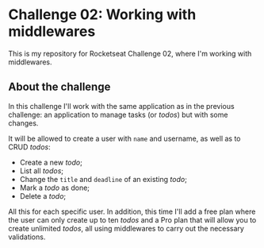 # Challenge 02: Working with middlewares

This is my repository for Rocketseat Challenge 02, where I'm working with middlewares.

## About the challenge

In this challenge I'll work with the same application as in the previous challenge: an application to manage tasks (or *todos*) but with some changes.

It will be allowed to create a user with `name` and username, as well as to CRUD *todos*:

- Create a new *todo*;
- List all *todos*;
- Change the `title` and `deadline` of an existing *todo*;
- Mark a *todo* as done;
- Delete a *todo*;

All this for each specific user. In addition, this time I'll add a free plan where the user can only create up to ten *todos* and a Pro plan that will allow you to create unlimited *todos*, all using middlewares to carry out the necessary validations.
